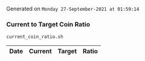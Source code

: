 Generated on `Monday 27-September-2021 at 01:59:14`

### Current to Target Coin Ratio
`current_coin_ratio.sh`

Date|Current|Target|Ratio
---|---|---|---
